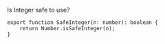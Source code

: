 Is Integer safe to use?

    export function SafeInteger(n: number): boolean {
        return Number.isSafeInteger(n);
    }
